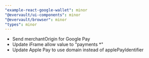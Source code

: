 ```yaml
---
"example-react-google-wallet": minor
"@evervault/ui-components": minor
"@evervault/browser": minor
"types": minor
---
```


- Send merchantOrigin for Google Pay
- Update iFrame allow value to "payments *"
- Update Apple Pay to use domain instead of applePayIdentifier
